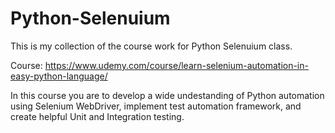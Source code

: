 # Python-Selenuium

This is my collection of the course work for Python Selenuium class.

Course:
https://www.udemy.com/course/learn-selenium-automation-in-easy-python-language/

In this course you are to develop a wide undestanding of Python automation using Selenium WebDriver, implement test automation framework,
and create helpful Unit and Integration testing.
